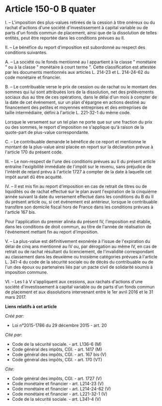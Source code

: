 # Article 150-0 B quater

I. – L'imposition des plus-values retirées de la cession à titre onéreux ou du rachat d'actions d'une société
d'investissement à capital variable ou de parts d'un fonds commun de placement, ainsi que de la dissolution de telles
entités, peut être reportée dans les conditions prévues au II.

II. – Le bénéfice du report d'imposition est subordonné au respect des conditions suivantes.

A. – La société ou le fonds mentionné au I appartient à la classe " monétaire " ou à la classe " monétaire à court terme ".
Cette classification est attestée par les documents mentionnés aux articles L. 214-23 et L. 214-24-62 du code monétaire et
financier.

B. – Le contribuable verse le prix de cession ou de rachat ou le montant des sommes qui lui sont attribuées lors de la
dissolution, net des prélèvements sociaux dus au titre de ces opérations, dans le délai d'un mois à compter de la date de cet
événement, sur un plan d'épargne en actions destiné au financement des petites et moyennes entreprises et des entreprises de
taille intermédiaire, défini à l'article L. 221-32-1 du même code.

Lorsque le versement sur un tel plan ne porte que sur une fraction du prix ou des sommes, le report d'imposition ne
s'applique qu'à raison de la quote-part de plus-value correspondante.

C. – Le contribuable demande le bénéfice de ce report et mentionne le montant de la plus-value ainsi placée en report sur la
déclaration prévue à l'article 170 du présent code.

III. – Le non-respect de l'une des conditions prévues au II du présent article entraîne l'exigibilité immédiate de l'impôt
sur le revenu, sans préjudice de l'intérêt de retard prévu à l'article 1727 à compter de la date à laquelle cet impôt aurait
dû être acquitté.

IV. – Il est mis fin au report d'imposition en cas de retrait de titres ou de liquidités ou de rachat effectué sur le plan
avant l'expiration de la cinquième année suivant la date du versement effectué dans les conditions du B du II du présent
article ou, si cet événement est antérieur, lorsque le contribuable transfère son domicile fiscal hors de France dans les
conditions prévues à l'article 167 bis.

Pour l'application du premier alinéa du présent IV, l'imposition est établie, dans les conditions de droit commun, au titre
de l'année de réalisation de l'événement mettant fin au report d'imposition.

V. – La plus-value est définitivement exonérée à l'issue de l'expiration du délai de cinq ans mentionné au IV ou, par
dérogation au même IV, en cas de retrait ou de rachat résultant du licenciement, de l'invalidité correspondant au classement
dans les deuxième ou troisième catégories prévues à l'article L. 341-4 du code de la sécurité sociale ou de décès du
contribuable ou de l'un des époux ou partenaires liés par un pacte civil de solidarité soumis à imposition commune.

VI. – Les I à V s'appliquent aux cessions, aux rachats d'actions d'une société d'investissement à capital variable ou de
parts d'un fonds commun de placement et aux dissolutions intervenant entre le 1er avril 2016 et le 31 mars 2017.

**Liens relatifs à cet article**

_Créé par_:

  - Loi n°2015-1786 du 29 décembre 2015 - art. 20

_Cité par_:

  - Code de la sécurité sociale. - art. L136-6 (M)
  - Code général des impôts, CGI. - art. 1417 (M)
  - Code général des impôts, CGI. - art. 167 bis (V)
  - Code général des impôts, CGI. - art. 170 (VT)

_Cite_:

  - Code général des impôts, CGI. - art. 1727 (V)
  - Code monétaire et financier - art. L214-23 (V)
  - Code monétaire et financier - art. L214-24-62 (V)
  - Code monétaire et financier - art. L221-32-1 (V)
  - Code de la sécurité sociale. - art. L341-4 (V)
